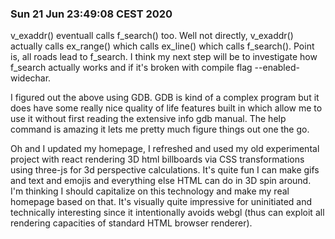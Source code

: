 ### Sun 21 Jun 23:49:08 CEST 2020

v_exaddr() eventuall calls f_search() too. Well not directly, v_exaddr() actually calls ex_range() which calls ex_line() which calls f_search(). Point is, all roads lead to f_search. I think my next step will be to investigate how f_search actually works and if it's broken with compile flag --enabled-widechar.

I figured out the above using GDB. GDB is kind of a complex program but it does have some really nice quality of life features built in which allow me to use it without first reading the extensive info gdb manual. The help command is amazing it lets me pretty much figure things out one the go.

Oh and I updated my homepage, I refreshed and used my old experimental project with react rendering 3D html billboards via CSS transformations using three-js for 3d perspective calculations. It's quite fun I can make gifs and text and emojis and everything else HTML can do in 3D spin around. I'm thinking I should capitalize on this technology and make my real homepage based on that. It's visually quite impressive for uninitiated and technically interesting since it intentionally avoids webgl (thus can exploit all rendering capacities of standard HTML browser renderer).
